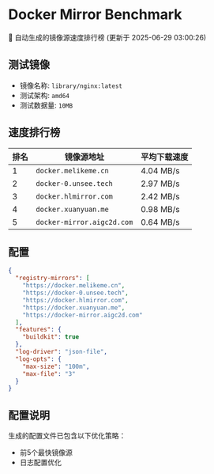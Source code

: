 # Docker Mirror Benchmark

🚀 自动生成的镜像源速度排行榜 (更新于 2025-06-29 03:00:26)

## 测试镜像
- 镜像名称: `library/nginx:latest`
- 测试架构: `amd64`
- 测试数据量: `10MB`

## 速度排行榜
| 排名 | 镜像源地址 | 平均下载速度 |
|------|------------|--------------|
| 1 | `docker.melikeme.cn` | 4.04 MB/s |
| 2 | `docker-0.unsee.tech` | 2.97 MB/s |
| 3 | `docker.hlmirror.com` | 2.42 MB/s |
| 4 | `docker.xuanyuan.me` | 0.98 MB/s |
| 5 | `docker-mirror.aigc2d.com` | 0.64 MB/s |

## 配置

```json
{
  "registry-mirrors": [
    "https://docker.melikeme.cn",
    "https://docker-0.unsee.tech",
    "https://docker.hlmirror.com",
    "https://docker.xuanyuan.me",
    "https://docker-mirror.aigc2d.com"
  ],
  "features": {
    "buildkit": true
  },
  "log-driver": "json-file",
  "log-opts": {
    "max-size": "100m",
    "max-file": "3"
  }
}
```

## 配置说明
生成的配置文件已包含以下优化策略：
- 前5个最快镜像源
- 日志配置优化


